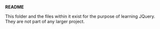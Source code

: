 **README**

This folder and the files within it exist for the purpose of learning JQuery. They are not part of any larger project.